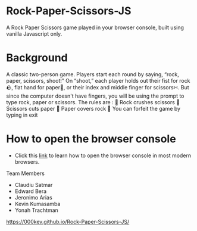 # Rock-Paper-Scissors-JS
A Rock Paper Scissors game played in your browser console, built using vanilla Javascript only.

# Background
A classic two-person game. Players start each round by saying, “rock, paper, scissors, shoot!” On “shoot,” each player holds out their fist for rock🪨, flat hand for paper📄, or their index and middle finger for scissors✄. But since the computer doesn't have fingers, you will be using the prompt to type rock, paper or scissors.
            The rules are :
            🔴 Rock crushes scissors
            🔴 Scissors cuts paper
            🔴 Paper covers rock
            🔴 You can forfeit the game by typing in exit

# How to open the browser console
- Click this [link](https://support.monday.com/hc/en-us/articles/360002197259-How-to-open-the-developer-console#:~:text=Step%201%3A%20To%20open%20the,to%20open%20the%20developer%20console.) to learn how to open the browser console in most modern browsers.

Team Members 
- Claudiu Satmar
- Edward Bera
- Jeronimo Arias
- Kevin Kumasamba
- Yonah Trachtman

https://000kev.github.io/Rock-Paper-Scissors-JS/
